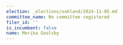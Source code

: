 ```yaml
---
election: _elections/oakland/2024-11-05.md
committee_name: No committee registered
filer_id: ''
is_incumbent: false
name: Merika Goolsby
---
```

